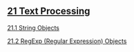 
## [21 Text Processing](https://tc39.github.io/ecma262/#sec-text-processing)

[21.1 String Objects](https://tc39.github.io/ecma262/#sec-string-objects)  

[21.2 RegExp (Regular Expression) Objects](https://tc39.github.io/ecma262/#sec-regexp-regular-expression-objects)  

